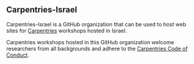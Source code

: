 ## Carpentries-Israel

<!--

**Here are some ideas to get you started:**

🙋‍♀️ A short introduction - what is your organization all about?
🌈 Contribution guidelines - how can the community get involved?
👩‍💻 Useful resources - where can the community find your docs? Is there anything else the community should know?
🍿 Fun facts - what does your team eat for breakfast?
🧙 Remember, you can do mighty things with the power of [Markdown](https://docs.github.com/github/writing-on-github/getting-started-with-writing-and-formatting-on-github/basic-writing-and-formatting-syntax)
-->

Carpentries-Israel is a GitHub organization that can be used to host web sites for [Carpentries](https://carpentries.org/) workshops hosted in Israel.

Carpentries workshops hosted in this GitHub organization welcome researchers from all backgrounds and adhere to the [Carpentries Code of Conduct](https://docs.carpentries.org/topic_folders/policies/code-of-conduct.html).
